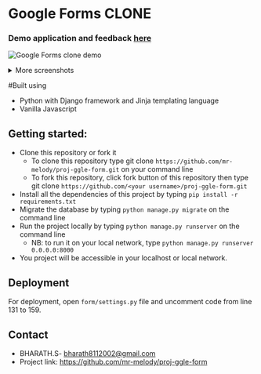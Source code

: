 # Google Forms CLONE

### Demo application and feedback [here](https://google-forms-clone.herokuapp.com/form/in60XZ4GWUswvkaKEOxONvIKkhy4gl/viewform)

![Google Forms clone demo](https://drive.google.com/uc?export=view&id=1GEApyE6aRP74zf2ltmTqpr97NDMHOHbP) 

<details>
<summary>
More screenshots
</summary>

![Google Forms clone demo](https://drive.google.com/uc?export=view&id=1QhPVWHXKApcv5V6FzrHRzut7a5-1Mgp4)
![Google Forms clone demo](https://drive.google.com/uc?export=view&id=1Nwz642ORdTCd6KdsaN28Tt142K3wH-pt)
##### For the best experience, please use a device with a width of at least 350px
- Note that this Google Forms CLONE don't support image uploading due to [Heroku policy](https://help.heroku.com/K1PPS2WM/why-are-my-file-uploads-missing-deleted)

</details>

#Built using
- Python with Django framework and Jinja templating language
- Vanilla Javascript

## Getting started:
- Clone this repository or fork it
    - To clone this repository type git clone `https://github.com/mr-melody/proj-ggle-form.git` on your command line
    - To fork this repository, click fork button of this repository then type git clone `https://github.com/<your username>/proj-ggle-form.git`
- Install all the dependencies of this project by typing `pip install -r requirements.txt`
- Migrate the database by typing `python manage.py migrate` on the command line
- Run the project locally by typing `python manage.py runserver` on the command line
    - NB: to run it on your local network, type `python manage.py runserver 0.0.0.0:8000`
- You project will be accessible in your localhost or local network.

## Deployment
For deployment, open `form/settings.py` file and uncomment code from line 131 to 159.


## Contact
- BHARATH.S- [bharath8112002@gmail.com](mailto:bharath8112002@gmail.com)
- Project link: https://github.com/mr-melody/proj-ggle-form

